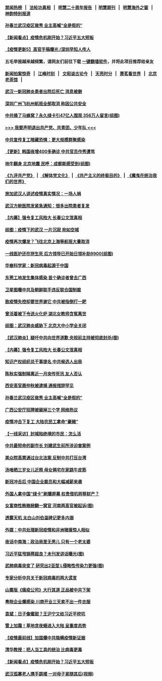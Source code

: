 #### [禁闻热榜](热点新闻.md?=0)  &nbsp;&nbsp;|&nbsp;&nbsp; [法轮功真相](https://github.com/gfw-breaker/truth/blob/master/README.md?=0) &nbsp;&nbsp;|&nbsp;&nbsp; [明慧二十周年报告](https://github.com/gfw-breaker/mh-reports/blob/master/README.md?=0) &nbsp;&nbsp;|&nbsp;&nbsp;[明慧期刊](https://github.com/gfw-breaker/mh-qikan) &nbsp;&nbsp;|&nbsp;&nbsp; [明慧海外之窗](https://github.com/gfw-breaker/mh-news/blob/master/README.md?=0) &nbsp;&nbsp;|&nbsp;&nbsp; [神韵特别报道](https://github.com/gfw-breaker/mh-news/blob/master/shenyun.md?=0)
#### [ 孙春兰武汉疫区做秀 业主高喊“全是假的”](https://github.com/gfw-breaker/banned-news/blob/master/pages/nf4514/n11916833.md)
#### [ 【新闻看点】疫情危机刚开始？习近平五大短板](https://github.com/gfw-breaker/banned-news/blob/master/pages/nsc413/n11915146.md)
#### [ 【疫情更新5】高官手稿曝光 /深圳早知人传人](https://github.com/gfw-breaker/banned-news/blob/master/pages/prog204/a102790269.md)
#### 五毛举报越来越频繁，请网友们前往下载 [一键翻墙软件](https://github.com/gfw-breaker/ssr-accounts)，并将此项目推荐给亲友
#### [新闻拍案惊奇](https://github.com/gfw-breaker/banned-news/blob/master/pages/link4.md) &nbsp;&nbsp;|&nbsp;&nbsp; [江峰时刻](https://github.com/gfw-breaker/banned-news/blob/master/pages/link4.md) &nbsp;&nbsp;|&nbsp;&nbsp; [文昭谈古论今](https://github.com/gfw-breaker/banned-news/blob/master/pages/link4.md) &nbsp;&nbsp;|&nbsp;&nbsp; [天亮时分](https://github.com/gfw-breaker/banned-news/blob/master/pages/link4.md) &nbsp;&nbsp;|&nbsp;&nbsp; [萧茗看世界](https://github.com/gfw-breaker/banned-news/blob/master/pages/link4.md) &nbsp;&nbsp;|&nbsp;&nbsp; [北京老茶馆](https://github.com/gfw-breaker/banned-news/blob/master/pages/link4.md) &nbsp;&nbsp;|&nbsp;&nbsp; 
#### [ 武汉一新冠肺炎患者出院后死亡 消息被删](https://github.com/gfw-breaker/banned-news/blob/master/pages/nf4514/n11915512.md)
#### [ 深圳广州飞杭州航班全部取消 称因公共安全](https://github.com/gfw-breaker/banned-news/blob/master/pages/nsc413/n11916670.md)
#### [ 中共捅了马蜂窝？永久绿卡引47亿人围观 356万人留言(组图)](https://github.com/gfw-breaker/banned-news/blob/master/pages/p1/925169.md)
#### [>>> 我要声明退出共产党、共青团、少年队 <<<](https://github.com/begood0513/goodnews/blob/master/quit/letter.md) 
#### [ 中共宣传复工暗藏恐惧：更大规模群聚感染](https://github.com/gfw-breaker/banned-news/blob/master/pages/nf4514/n11915082.md)
#### [ 【更新】韩国夜增400多确诊 中共官员作秀遭骂](https://github.com/gfw-breaker/banned-news/blob/master/pages/nsc413/n11890652.md)
#### [ 地牛翻身 北京地震 民呼：成都能感受到(组图)](https://github.com/gfw-breaker/banned-news/blob/master/pages/p1/925242.md)
#### [《九评共产党》](https://github.com/begood0513/9ping.md/blob/master/README.md) &nbsp;|&nbsp; [《解体党文化》](../../../../jtdwh.md/blob/master/README.md)  &nbsp;|&nbsp; [《共产主义的终极目的》](../../../../gczydzjmd.md/blob/master/README.md) &nbsp;|&nbsp; [《魔鬼在统治我们的世界》](../../../../mgztzwmdsj.md/blob/master/README.md) 
#### [ 旅加武汉人讲述疫情真实情况：一场人祸](https://github.com/gfw-breaker/banned-news/blob/master/pages/nf4514/n11913264.md)
#### [ 武汉方舱医院发紧急通知：很多出院患者复发](https://github.com/gfw-breaker/banned-news/blob/master/pages/nsc413/n11915322.md)
#### [ 【内幕】强令复工风险大 长春公文泄真相](https://github.com/gfw-breaker/banned-news/blob/master/pages/nsc413/n11915640.md)
#### [ 组图：疫情下的武汉 一片沉寂 宛如空城](https://github.com/gfw-breaker/banned-news/blob/master/pages/nf4514/n11914758.md)
#### [ 疫情再次爆发？飞往北京上海等航班大量取消](https://github.com/gfw-breaker/banned-news/blob/master/pages/prog204/a102792412.md)
#### [ 一线医护还在拼生死 后方领导已开始日领补助9900(组图)](https://github.com/gfw-breaker/banned-news/blob/master/pages/p1/925144.md)
#### [ 华裔科学家：新冠病毒起源于中国](https://github.com/gfw-breaker/banned-news/blob/master/pages/nsc413/n11916042.md)
#### [ 东莞工地发生集体感染 首个确诊者曾去广西](https://github.com/gfw-breaker/banned-news/blob/master/pages/nsc413/n11915982.md)
#### [ 卫星图曝中共及朝鲜联手违反联合国制裁](https://github.com/gfw-breaker/banned-news/blob/master/pages/nsc413/n11915406.md)
#### [ 致疫情失控却要世界谢它 中共被指倒打一耙](https://github.com/gfw-breaker/banned-news/blob/master/pages/nf4514/n11915738.md)
#### [ 曾活着被下令送火化炉 湖北女教师含冤离世](https://github.com/gfw-breaker/banned-news/blob/master/pages/nsc413/n11917920.md)
#### [ 组图：武汉肺炎威胁下 北京大中小学全关闭](https://github.com/gfw-breaker/banned-news/blob/master/pages/nsc413/n11915487.md)
#### [ 【武汉肺炎】疑吁中共向世界道歉 央视前主持被彻底封杀(图)](https://github.com/gfw-breaker/banned-news/blob/master/pages/p1/925246.md)
#### [ 【内幕】强令复工风险大 长春公文泄真相](https://github.com/gfw-breaker/banned-news/blob/master/pages/nf4514/n11915640.md)
#### [ 知识产权组织总干事提名 中共候选人出局](https://github.com/gfw-breaker/banned-news/blob/master/pages/nf4514/n11915273.md)
#### [ 陈秋实强制隔离近一月突传死讯 友人否认](https://github.com/gfw-breaker/banned-news/blob/master/pages/nsc413/n11917742.md)
#### [ 西安高官聂仲秋被逮捕 通报措辞罕见](https://github.com/gfw-breaker/banned-news/blob/master/pages/nsc413/n11917055.md)
#### [ 孙春兰武汉疫区做秀 业主高喊“全是假的”](https://github.com/gfw-breaker/banned-news/blob/master/pages/nsc413/n11916833.md)
#### [ 广西公安厅招牌被砸掉三个字 网络热议](https://github.com/gfw-breaker/banned-news/blob/master/pages/nsc413/n11914943.md)
#### [ 疫情冲击下复工 大陆农民工拿命“豪赌”](https://github.com/gfw-breaker/banned-news/blob/master/pages/nf4514/n11917863.md)
#### [ 【一线采访】封城陷绝境的市民：怎么活](https://github.com/gfw-breaker/banned-news/blob/master/pages/nf4514/n11917765.md)
#### [ 中共最短命的副市长 刘建武生前所涉迫害案例](https://github.com/gfw-breaker/banned-news/blob/master/pages/nf4514/n11915623.md)
#### [ 美众院高票通过台北法案 反制中共打压台湾](https://github.com/gfw-breaker/banned-news/blob/master/pages/nsc413/n11915911.md)
#### [ 汤唯晒三岁女儿近照 母女俩宅在家跳牛皮筋](https://github.com/gfw-breaker/banned-news/blob/master/pages/nsc413/n11915518.md)
#### [ 新冠冲击后 中国企业裁员和大幅减薪来袭](https://github.com/gfw-breaker/banned-news/blob/master/pages/nf4514/n11915404.md)
#### [ 外国人拿中国“绿卡”刷爆屏幕 权贵借机转移财产？](https://github.com/gfw-breaker/banned-news/blob/master/pages/prog1138/a102791923.md)
#### [ 女富商性贿赂掀翻一窝官 河南两高官被起诉(图)](https://github.com/gfw-breaker/banned-news/blob/master/pages/p2/925187.md)
#### [ 透露天机 太白山刘伯温碑记更多内涵](https://github.com/gfw-breaker/banned-news/blob/master/pages/nsc413/n11918136.md)
#### [ 外媒：中共处理新冠疫情和非洲猪瘟惊人相似](https://github.com/gfw-breaker/banned-news/blob/master/pages/nf4514/n11918081.md)
#### [ 夜话中南海：政治局里无男儿 只有一个老太婆](https://github.com/gfw-breaker/banned-news/blob/master/pages/prog1138/a102791414.md)
#### [ 习近平猛甩锅蒋超良？未刊发讲话曝光(图)](https://github.com/gfw-breaker/banned-news/blob/master/pages/p2/925283.md)
#### [ 武肺病毒突变了 研究出2亚型 L侵略性传染力更强(图)](https://github.com/gfw-breaker/banned-news/blob/master/pages/p1/925213.md)
#### [ 专家分析中共关于新冠病毒的两大谎言](https://github.com/gfw-breaker/banned-news/blob/master/pages/nsc413/n11915753.md)
#### [ 山寨版《瘟疫公司》大行其道 正品被中共下架](https://github.com/gfw-breaker/banned-news/blob/master/pages/nsc413/n11915604.md)
#### [ 粤皖企业爆感染 川商开业三天卖不出一件衣服](https://github.com/gfw-breaker/banned-news/blob/master/pages/nsc413/n11918013.md)
#### [ 袁斌：日子像蜜甜？王沪宁又给习近平挖坑](https://github.com/gfw-breaker/banned-news/blob/master/pages/nf4514/n11913824.md)
#### [ 雪上加霜！草地贪夜蛾进入大陆 呈重度态势](https://github.com/gfw-breaker/banned-news/blob/master/pages/nsc413/n11917141.md)
#### [ 【疫情最前线】加国爆中共隐瞒疫情新证据](https://github.com/gfw-breaker/banned-news/blob/master/pages/nsc413/n11915482.md)
#### [ 清华教授：把人当工具的统治 比病毒更毒](https://github.com/gfw-breaker/banned-news/blob/master/pages/nsc413/n11915265.md)
#### [ 【新闻看点】疫情危机刚开始？习近平五大短板](https://github.com/gfw-breaker/banned-news/blob/master/pages/nf4514/n11915146.md)
#### [ 武汉孤寡老人携手跳楼 一对母子紧随其后(视频)](https://github.com/gfw-breaker/banned-news/blob/master/pages/prog204/a102792305.md)
